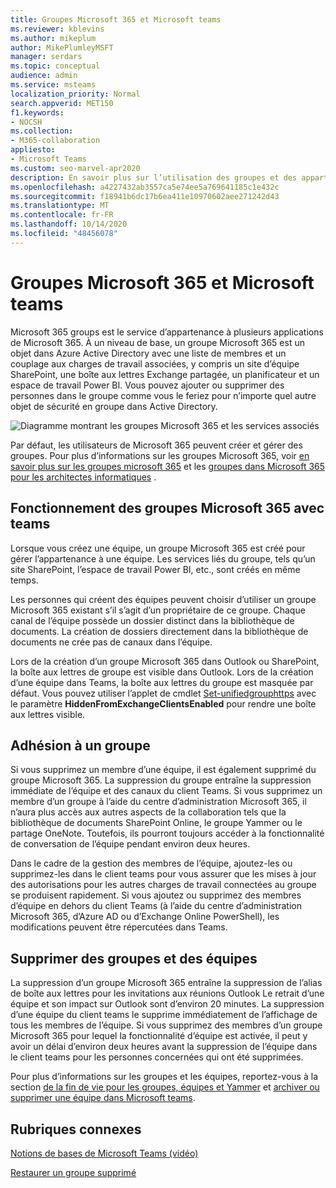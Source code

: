 ```yaml
---
title: Groupes Microsoft 365 et Microsoft teams
ms.reviewer: kblevins
ms.author: mikeplum
author: MikePlumleyMSFT
manager: serdars
ms.topic: conceptual
audience: admin
ms.service: msteams
localization_priority: Normal
search.appverid: MET150
f1.keywords:
- NOCSH
ms.collection:
- M365-collaboration
appliesto:
- Microsoft Teams
ms.custom: seo-marvel-apr2020
description: En savoir plus sur l’utilisation des groupes et des appartenances aux groupes Microsoft 365 avec Microsoft Teams.
ms.openlocfilehash: a4227432ab3557ca5e74ee5a769641185c1e432c
ms.sourcegitcommit: f18941b6dc17b6ea411e10970602aee271242d43
ms.translationtype: MT
ms.contentlocale: fr-FR
ms.lasthandoff: 10/14/2020
ms.locfileid: "48456078"
---
```

# <a name="microsoft-365-groups-and-microsoft-teams"></a>Groupes Microsoft 365 et Microsoft teams

Microsoft 365 groups est le service d’appartenance à plusieurs applications de Microsoft 365. À un niveau de base, un groupe Microsoft 365 est un objet dans Azure Active Directory avec une liste de membres et un couplage aux charges de travail associées, y compris un site d’équipe SharePoint, une boîte aux lettres Exchange partagée, un planificateur et un espace de travail Power BI. Vous pouvez ajouter ou supprimer des personnes dans le groupe comme vous le feriez pour n’importe quel autre objet de sécurité en groupe dans Active Directory.

![Diagramme montrant les groupes Microsoft 365 et les services associés](https://docs.microsoft.com/microsoft-365/media/microsoft-365-groups-hub-spoke.png?view=o365-worldwide)

Par défaut, les utilisateurs de Microsoft 365 peuvent créer et gérer des groupes. Pour plus d’informations sur les groupes Microsoft 365, voir [en savoir plus sur les groupes microsoft 365](https://support.office.com/article/b565caa1-5c40-40ef-9915-60fdb2d97fa2) et les [groupes dans Microsoft 365 pour les architectes informatiques](teams-architecture-solutions-posters.md#groups-in-microsoft-365) .

## <a name="how-microsoft-365-groups-work-with-teams"></a>Fonctionnement des groupes Microsoft 365 avec teams

Lorsque vous créez une équipe, un groupe Microsoft 365 est créé pour gérer l’appartenance à une équipe. Les services liés du groupe, tels qu’un site SharePoint, l’espace de travail Power BI, etc., sont créés en même temps.

Les personnes qui créent des équipes peuvent choisir d’utiliser un groupe Microsoft 365 existant s’il s’agit d’un propriétaire de ce groupe. Chaque canal de l’équipe possède un dossier distinct dans la bibliothèque de documents. La création de dossiers directement dans la bibliothèque de documents ne crée pas de canaux dans l’équipe.

Lors de la création d’un groupe Microsoft 365 dans Outlook ou SharePoint, la boîte aux lettres de groupe est visible dans Outlook. Lors de la création d’une équipe dans Teams, la boîte aux lettres du groupe est masquée par défaut. Vous pouvez utiliser l’applet de cmdlet [Set-unifiedgrouphttps](https://docs.microsoft.com/powershell/module/exchange/users-and-groups/set-unifiedgroup) avec le paramètre **HiddenFromExchangeClientsEnabled** pour rendre une boîte aux lettres visible.

## <a name="group-membership"></a>Adhésion à un groupe

Si vous supprimez un membre d’une équipe, il est également supprimé du groupe Microsoft 365. La suppression du groupe entraîne la suppression immédiate de l’équipe et des canaux du client Teams. Si vous supprimez un membre d’un groupe à l’aide du centre d’administration Microsoft 365, il n’aura plus accès aux autres aspects de la collaboration tels que la bibliothèque de documents SharePoint Online, le groupe Yammer ou le partage OneNote. Toutefois, ils pourront toujours accéder à la fonctionnalité de conversation de l’équipe pendant environ deux heures.

Dans le cadre de la gestion des membres de l’équipe, ajoutez-les ou supprimez-les dans le client teams pour vous assurer que les mises à jour des autorisations pour les autres charges de travail connectées au groupe se produisent rapidement. Si vous ajoutez ou supprimez des membres d’équipe en dehors du client Teams (à l’aide du centre d’administration Microsoft 365, d’Azure AD ou d’Exchange Online PowerShell), les modifications peuvent être répercutées dans Teams.

## <a name="deleting-groups-and-teams"></a>Supprimer des groupes et des équipes

La suppression d’un groupe Microsoft 365 entraîne la suppression de l’alias de boîte aux lettres pour les invitations aux réunions Outlook Le retrait d’une équipe et son impact sur Outlook sont d’environ 20 minutes. La suppression d’une équipe du client teams le supprime immédiatement de l’affichage de tous les membres de l’équipe. Si vous supprimez des membres d’un groupe Microsoft 365 pour lequel la fonctionnalité d’équipe est activée, il peut y avoir un délai d’environ deux heures avant la suppression de l’équipe dans le client teams pour les personnes concernées qui ont été supprimées.

Pour plus d’informations sur les groupes et les équipes, reportez-vous à la section  [de la fin de vie pour les groupes, équipes et Yammer](https://docs.microsoft.com/microsoft-365/solutions/end-life-cycle-groups-teams-sites-yammer) et [archiver ou supprimer une équipe dans Microsoft teams](https://docs.microsoft.com/microsoftteams/archive-or-delete-a-team).

## <a name="related-topics"></a>Rubriques connexes

[Notions de bases de Microsoft Teams (vidéo)](https://aka.ms/teams-foundations)

[Restaurer un groupe supprimé](https://docs.microsoft.com/microsoft-365/admin/create-groups/restore-deleted-group)